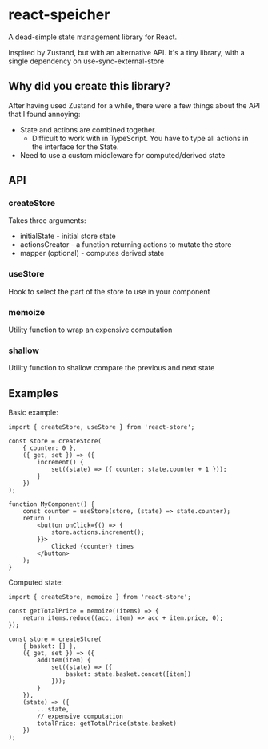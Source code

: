 # react-speicher

A dead-simple state management library for React.

Inspired by Zustand, but with an alternative API. It's a tiny library, with a single dependency on use-sync-external-store

## Why did you create this library?

After having used Zustand for a while, there were a few things about the API that I found annoying:

-   State and actions are combined together.
    -   Difficult to work with in TypeScript. You have to type all actions in the interface for the State.
-   Need to use a custom middleware for computed/derived state

## API

### createStore

Takes three arguments:
* initialState - initial store state
* actionsCreator - a function returning actions to mutate the store
* mapper (optional) - computes derived state

### useStore

Hook to select the part of the store to use in your component

### memoize

Utility function to wrap an expensive computation

### shallow

Utility function to shallow compare the previous and next state

## Examples

Basic example:

```
import { createStore, useStore } from 'react-store';

const store = createStore(
    { counter: 0 },
    ({ get, set }) => ({
        increment() {
            set((state) => ({ counter: state.counter + 1 }));
        }
    })
);

function MyComponent() {
    const counter = useStore(store, (state) => state.counter);
    return (
        <button onClick={() => {
            store.actions.increment();
        }}>
            Clicked {counter} times
        </button>
    );
}
```

Computed state:

```
import { createStore, memoize } from 'react-store';

const getTotalPrice = memoize((items) => {
    return items.reduce((acc, item) => acc + item.price, 0);
});

const store = createStore(
    { basket: [] },
    ({ get, set }) => ({
        addItem(item) {
            set((state) => ({
                basket: state.basket.concat([item])
            }));
        }
    }),
    (state) => ({
        ...state,
        // expensive computation
        totalPrice: getTotalPrice(state.basket)
    })
);

```
